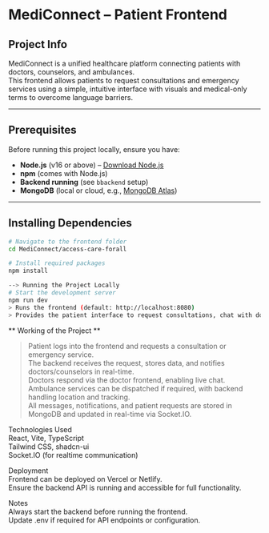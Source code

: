 # **MediConnect – Patient Frontend**

## **Project Info**
MediConnect is a unified healthcare platform connecting patients with doctors, counselors, and ambulances.  
This frontend allows patients to request consultations and emergency services using a simple, intuitive interface with visuals and medical-only terms to overcome language barriers.

---

## **Prerequisites**
Before running this project locally, ensure you have:
- **Node.js** (v16 or above) – [Download Node.js](https://nodejs.org/)
- **npm** (comes with Node.js)
- **Backend running** (see `bbackend` setup)
- **MongoDB** (local or cloud, e.g., [MongoDB Atlas](https://www.mongodb.com/cloud/atlas))

---

## **Installing Dependencies**
```bash
# Navigate to the frontend folder
cd MediConnect/access-care-forall

# Install required packages
npm install

--> Running the Project Locally
# Start the development server
npm run dev
> Runs the frontend (default: http://localhost:8080)
> Provides the patient interface to request consultations, chat with doctors, and call ambulances.

```

** Working of the Project **<br>
> Patient logs into the frontend and requests a consultation or emergency service.<br>
> The backend receives the request, stores data, and notifies doctors/counselors in real-time.<br>
> Doctors respond via the doctor frontend, enabling live chat.<br>
> Ambulance services can be dispatched if required, with backend handling location and tracking.<br>
> All messages, notifications, and patient requests are stored in MongoDB and updated in real-time via Socket.IO.

Technologies Used<br>
React, Vite, TypeScript<br>
Tailwind CSS, shadcn-ui<br>
Socket.IO (for realtime communication)

Deployment<br>
Frontend can be deployed on Vercel or Netlify.<br>
Ensure the backend API is running and accessible for full functionality.

Notes<br>
Always start the backend before running the frontend.<br>
Update .env if required for API endpoints or configuration.

